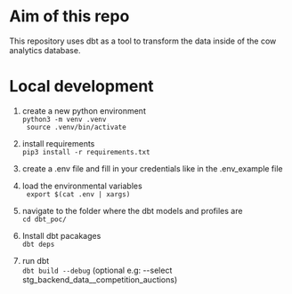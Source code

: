 # Aim of this repo

This repository uses dbt as a tool to transform the data inside of the cow analytics database.

# Local development
1. create a new python environment  
    ``` python3 -m venv .venv ```  
    ``` source .venv/bin/activate```

2. install requirements  
    ```pip3 install -r requirements.txt```

3. create a .env file and fill in your credentials like in the .env_example file  

4. load the environmental variables  
   ``` export $(cat .env | xargs)```

3. navigate to the folder where the dbt models and profiles are  
    ```cd dbt_poc/```

4. Install dbt pacakages  
    ```dbt deps```
    
4. run dbt   
   ``` dbt build --debug ``` (optional e.g: --select stg_backend_data__competition_auctions)